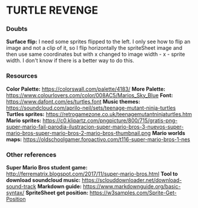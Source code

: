 # TURTLE REVENGE



### Doubts
**Surface flip:** I need some sprites flipped to the left. I only see how to flip an image and not a clip of it, so I flip horizontally the spriteSheet image and then use same coordinates but with x changed to image width - x - sprite width. I don't know if there is a better way to do this.


### Resources

**Color Palette:** https://colorswall.com/palette/4183/
**More Palette:** https://www.colourlovers.com/color/008AC5/Marios_Sky_Blue
**Font:** https://www.dafont.com/es/turtles.font
**Music themes:** https://soundcloud.com/aprilo-neil/sets/teenage-mutant-ninja-turtles
**Turtles sprites:** https://retrogamezone.co.uk/teenagemutantninjaturtles.htm
**Mario sprites:** https://c0.klipartz.com/pngpicture/800/715/gratis-png-super-mario-fail-parodia-ilustracion-super-mario-bros-3-nuevos-super-mario-bros-super-mario-bros-2-mario-bros-thumbnail.png
**Mario worlds maps:** https://oldschoolgamer.foroactivo.com/t116-super-mario-bros-1-nes

### Other references

**Super Mario Bros student game:** http://ferrematrix.blogspot.com/2017/11/super-mario-bros.html
**Tool to download soundcloud music:** https://sclouddownloader.net/download-sound-track
**Markdown guide:** https://www.markdownguide.org/basic-syntax/
**SpriteSheet get position:** https://w3samples.com/Sprite-Get-Position